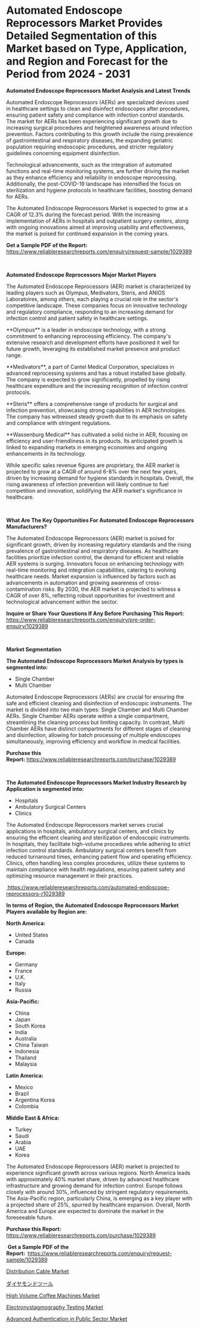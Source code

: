 <p><h1>Automated Endoscope Reprocessors Market Provides Detailed Segmentation of this Market based on Type, Application, and Region and Forecast for the Period from 2024 - 2031</h1></p><p><strong>Automated Endoscope Reprocessors Market Analysis and Latest Trends</strong></p>
<p><p>Automated Endoscope Reprocessors (AERs) are specialized devices used in healthcare settings to clean and disinfect endoscopes after procedures, ensuring patient safety and compliance with infection control standards. The market for AERs has been experiencing significant growth due to increasing surgical procedures and heightened awareness around infection prevention. Factors contributing to this growth include the rising prevalence of gastrointestinal and respiratory diseases, the expanding geriatric population requiring endoscopic procedures, and stricter regulatory guidelines concerning equipment disinfection.</p><p>Technological advancements, such as the integration of automated functions and real-time monitoring systems, are further driving the market as they enhance efficiency and reliability in endoscope reprocessing. Additionally, the post-COVID-19 landscape has intensified the focus on sterilization and hygiene protocols in healthcare facilities, boosting demand for AERs.</p><p>The Automated Endoscope Reprocessors Market is expected to grow at a CAGR of 12.3% during the forecast period. With the increasing implementation of AERs in hospitals and outpatient surgery centers, along with ongoing innovations aimed at improving usability and effectiveness, the market is poised for continued expansion in the coming years.</p></p>
<p><strong>Get a Sample PDF of the Report:&nbsp;</strong> <a href="https://www.reliableresearchreports.com/enquiry/request-sample/1029389">https://www.reliableresearchreports.com/enquiry/request-sample/1029389</a></p>
<p>&nbsp;</p>
<p><strong>Automated Endoscope Reprocessors Major Market Players</strong></p>
<p><p>The Automated Endoscope Reprocessors (AER) market is characterized by leading players such as Olympus, Medivators, Steris, and ANIOS Laboratoires, among others, each playing a crucial role in the sector's competitive landscape. These companies focus on innovative technology and regulatory compliance, responding to an increasing demand for infection control and patient safety in healthcare settings.</p><p>**Olympus** is a leader in endoscope technology, with a strong commitment to enhancing reprocessing efficiency. The company's extensive research and development efforts have positioned it well for future growth, leveraging its established market presence and product range.</p><p>**Medivators**, a part of Cantel Medical Corporation, specializes in advanced reprocessing systems and has a robust installed base globally. The company is expected to grow significantly, propelled by rising healthcare expenditure and the increasing recognition of infection control protocols.</p><p>**Steris** offers a comprehensive range of products for surgical and infection prevention, showcasing strong capabilities in AER technologies. The company has witnessed steady growth due to its emphasis on safety and compliance with stringent regulations.</p><p>**Wassenburg Medical** has cultivated a solid niche in AER, focusing on efficiency and user-friendliness in its products. Its anticipated growth is linked to expanding markets in emerging economies and ongoing enhancements in its technology.</p><p>While specific sales revenue figures are proprietary, the AER market is projected to grow at a CAGR of around 6-8% over the next few years, driven by increasing demand for hygiene standards in hospitals. Overall, the rising awareness of infection prevention will likely continue to fuel competition and innovation, solidifying the AER market's significance in healthcare.</p></p>
<p>&nbsp;</p>
<p><strong>What Are The Key Opportunities For Automated Endoscope Reprocessors Manufacturers?</strong></p>
<p><p>The Automated Endoscope Reprocessors (AER) market is poised for significant growth, driven by increasing regulatory standards and the rising prevalence of gastrointestinal and respiratory diseases. As healthcare facilities prioritize infection control, the demand for efficient and reliable AER systems is surging. Innovators focus on enhancing technology with real-time monitoring and integration capabilities, catering to evolving healthcare needs. Market expansion is influenced by factors such as advancements in automation and growing awareness of cross-contamination risks. By 2030, the AER market is projected to witness a CAGR of over 8%, reflecting robust opportunities for investment and technological advancement within the sector.</p></p>
<p><strong>Inquire or Share Your Questions If Any Before Purchasing This Report:</strong> <a href="https://www.reliableresearchreports.com/enquiry/pre-order-enquiry/1029389">https://www.reliableresearchreports.com/enquiry/pre-order-enquiry/1029389</a></p>
<p>&nbsp;</p>
<p><strong>Market Segmentation</strong></p>
<p><strong>The Automated Endoscope Reprocessors Market Analysis by types is segmented into:</strong></p>
<p><ul><li>Single Chamber</li><li>Multi Chamber</li></ul></p>
<p><p>Automated Endoscope Reprocessors (AERs) are crucial for ensuring the safe and efficient cleaning and disinfection of endoscopic instruments. The market is divided into two main types: Single Chamber and Multi Chamber AERs. Single Chamber AERs operate within a single compartment, streamlining the cleaning process but limiting capacity. In contrast, Multi Chamber AERs have distinct compartments for different stages of cleaning and disinfection, allowing for batch processing of multiple endoscopes simultaneously, improving efficiency and workflow in medical facilities.</p></p>
<p><strong>Purchase this Report:&nbsp;</strong><a href="https://www.reliableresearchreports.com/purchase/1029389">https://www.reliableresearchreports.com/purchase/1029389</a></p>
<p>&nbsp;</p>
<p><strong>The Automated Endoscope Reprocessors Market Industry Research by Application is segmented into:</strong></p>
<p><ul><li>Hospitals</li><li>Ambulatory Surgical Centers</li><li>Clinics</li></ul></p>
<p><p>The Automated Endoscope Reprocessors market serves crucial applications in hospitals, ambulatory surgical centers, and clinics by ensuring the efficient cleaning and sterilization of endoscopic instruments. In hospitals, they facilitate high-volume procedures while adhering to strict infection control standards. Ambulatory surgical centers benefit from reduced turnaround times, enhancing patient flow and operating efficiency. Clinics, often handling less complex procedures, utilize these systems to maintain compliance with health regulations, ensuring patient safety and optimizing resource management in their practices.</p></p>
<p><a href="https://www.reliableresearchreports.com/automated-endoscope-reprocessors-r1029389">&nbsp;https://www.reliableresearchreports.com/automated-endoscope-reprocessors-r1029389</a></p>
<p><strong>In terms of Region, the Automated Endoscope Reprocessors Market Players available by Region are:</strong></p>
<p>
    <p> <strong> North America: </strong>
        <ul>
            <li>United States</li>
            <li>Canada</li>
        </ul>
        </p> 
    <p> <strong> Europe: </strong>
        <ul>
            <li>Germany</li>
            <li>France</li>
            <li>U.K.</li>
            <li>Italy</li>
            <li>Russia</li>
        </ul>
        </p> 
    <p> <strong> Asia-Pacific: </strong>
        <ul>
            <li>China</li>
            <li>Japan</li>
            <li>South Korea</li>
            <li>India</li>
            <li>Australia</li>
            <li>China Taiwan</li>
            <li>Indonesia</li>
            <li>Thailand</li>
            <li>Malaysia</li>
        </ul>
        </p> 
    <p> <strong> Latin America: </strong>
        <ul>
            <li>Mexico</li>
            <li>Brazil</li>
            <li>Argentina Korea</li>
            <li>Colombia</li>
        </ul>
        </p> 
    <p> <strong> Middle East & Africa: </strong>
        <ul>
            <li>Turkey</li>
            <li>Saudi</li>
            <li>Arabia</li>
            <li>UAE</li>
            <li>Korea</li>
        </ul>
    </p>
    </p>
<p><p>The Automated Endoscope Reprocessors (AER) market is projected to experience significant growth across various regions. North America leads with approximately 40% market share, driven by advanced healthcare infrastructure and growing demand for infection control. Europe follows closely with around 30%, influenced by stringent regulatory requirements. The Asia-Pacific region, particularly China, is emerging as a key player with a projected share of 25%, spurred by healthcare expansion. Overall, North America and Europe are expected to dominate the market in the foreseeable future.</p></p>
<p><strong>Purchase this Report: </strong><a href="https://www.reliableresearchreports.com/purchase/1029389">https://www.reliableresearchreports.com/purchase/1029389</a></p>
<p>&nbsp;<strong>Get a Sample PDF of the Report:&nbsp;&nbsp;</strong><a href="https://www.reliableresearchreports.com/enquiry/request-sample/1029389">https://www.reliableresearchreports.com/enquiry/request-sample/1029389</a></p>
<p><strong></strong></p>
<p><p><a href="https://medium.com/@dan.murray5879/an-in-depth-analysis-of-the-global-distribution-cable-market-scope-and-its-rapid-growing-10-2-71de70a47939">Distribution Cable Market</a></p><p><a href="https://medium.com/@edmondg3yrtreenfelder8956/%E6%AC%A1%E3%81%AE%E6%96%87%E3%82%92%E6%97%A5%E6%9C%AC%E8%AA%9E%E3%81%AB%E7%BF%BB%E8%A8%B3%E3%81%97%E3%81%A6%E3%81%8F%E3%81%A0%E3%81%95%E3%81%84-%E5%9C%B0%E5%9F%9F-%E8%A3%BD%E5%93%81-%E3%82%A8%E3%83%B3%E3%83%89%E3%83%A6%E3%83%BC%E3%82%B9%E5%88%A5%E3%81%AE%E3%82%B0%E3%83%AD%E3%83%BC%E3%83%90%E3%83%AB%E3%83%80%E3%82%A4%E3%83%A4%E3%83%A2%E3%83%B3%E3%83%89%E3%83%84%E3%83%BC%E3%83%AB%E5%B8%82%E5%A0%B4%E3%81%AE%E7%8A%B6%E6%B3%81-2024%E5%B9%B4-2031%E5%B9%B4-%E3%81%A8%E4%BA%88%E6%B8%AC-31264ab75229">ダイヤモンドツール</a></p><p><a href="https://medium.com/@tammyjones1939/high-volume-coffee-machines-market-size-by-type-urn-airport-by-product-smes-large-enterprises-d66290baa4a4">High Volume Coffee Machines Market</a></p><p><a href="https://www.linkedin.com/pulse/market-dynamics-future-trends-global-electronystagmography-kb0xc?trackingId=tNMPGOJFSHiZ%2FzEecV6P2g%3D%3D">Electronystagmography Testing Market</a></p><p><a href="https://issuu.com/reportprime-2/docs/advanced-authentication-in-public-s_a114f1711af120">Advanced Authentication in Public Sector Market</a></p></p>
